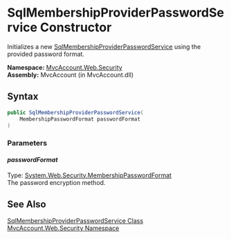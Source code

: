 SqlMembershipProviderPasswordService Constructor
================================================
Initializes a new [SqlMembershipProviderPasswordService][1] using the provided password format.

**Namespace:** [MvcAccount.Web.Security][2]  
**Assembly:** MvcAccount (in MvcAccount.dll)

Syntax
------

```csharp
public SqlMembershipProviderPasswordService(
	MembershipPasswordFormat passwordFormat
)
```

### Parameters

#### *passwordFormat*
Type: [System.Web.Security.MembershipPasswordFormat][3]  
The password encryption method.


See Also
--------
[SqlMembershipProviderPasswordService Class][1]  
[MvcAccount.Web.Security Namespace][2]  

[1]: README.md
[2]: ../README.md
[3]: http://msdn.microsoft.com/en-us/library/fx3ae0xh